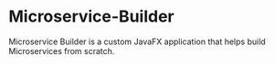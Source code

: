 # Microservice-Builder
Microservice Builder is a custom JavaFX application that helps build Microservices from scratch.
